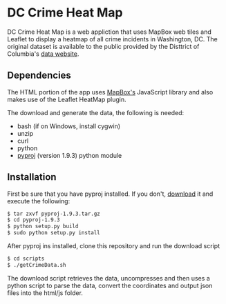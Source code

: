 DC Crime Heat Map
=================

DC Crime Heat Map is a web appliction that uses MapBox web tiles and Leaflet to display a heatmap of all crime incidents in Washington, DC. The original dataset is available to the public provided by the Disttrict of Columbia's [data website](http://data.dc.gov/).

## Dependencies
The HTML portion of the app uses [MapBox's](http://www.mapbox.com) JavaScript library and also makes use of the Leaflet HeatMap plugin. 

The download and generate the data, the following is needed:

* bash (if on Windows, install cygwin)
* unzip
* curl
* python
* [pyproj](https://code.google.com/p/pyproj/downloads/list) (version 1.9.3) python module

## Installation

First be sure that you have pyproj installed. If you don't, [download](https://code.google.com/p/pyproj/downloads/list) it and execute the following:

```bash
$ tar zxvf pyproj-1.9.3.tar.gz
$ cd pyproj-1.9.3
$ python setup.py build
$ sudo python setup.py install
```

After pyproj ins installed, clone this repository and run the download script

```bash
$ cd scripts
$ ./getCrimeData.sh
```

The download script retrieves the data, uncompresses and then uses a python script to parse the data, convert the coordinates and output json files into the html/js folder.
